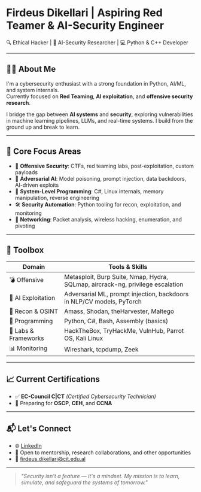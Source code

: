 # Firdeus Dikellari | Aspiring Red Teamer & AI-Security Engineer

🔍 Ethical Hacker | 🧠 AI-Security Researcher | 💻 Python & C++ Developer  

---

## 👨‍💻 About Me

I'm a cybersecurity enthusiast with a strong foundation in Python, AI/ML, and system internals.  
Currently focused on **Red Teaming**, **AI exploitation**, and **offensive security research**.

I bridge the gap between **AI systems** and **security**, exploring vulnerabilities in machine learning pipelines, LLMs, and real-time systems. I build from the ground up and break to learn.

---

## 🎯 Core Focus Areas

- 🔐 **Offensive Security**: CTFs, red teaming labs, post-exploitation, custom payloads  
- 🤖 **Adversarial AI**: Model poisoning, prompt injection, data backdoors, AI-driven exploits  
- 🔬 **System-Level Programming**: C#, Linux internals, memory manipulation, reverse engineering  
- 🛠️ **Security Automation**: Python tooling for recon, exploitation, and monitoring  
- 📡 **Networking**: Packet analysis, wireless hacking, enumeration, and pivoting

---

## 🧰 Toolbox

| Domain           | Tools & Skills                                                                 |
|------------------|---------------------------------------------------------------------------------|
| 💣 Offensive      | Metasploit, Burp Suite, Nmap, Hydra, SQLmap, aircrack-ng, privilege escalation |
| 🧠 AI Exploitation| Adversarial ML, prompt injection, backdoors in NLP/CV models, PyTorch          |
| 🔎 Recon & OSINT  | Amass, Shodan, theHarvester, Maltego                                           |
| 🔧 Programming    | Python, C#, Bash, Assembly (basics)                            |
| 🧪 Labs & Frameworks | HackTheBox, TryHackMe, VulnHub, Parrot OS, Kali Linux                         |
| 📊 Monitoring     | Wireshark, tcpdump, Zeek                                                       |

---

## 📈 Current Certifications

- ✅ **EC-Council C|CT** *(Certified Cybersecurity Technician)*
- 🧠 Preparing for **OSCP**, **CEH**, and **CCNA**

---

## 📬 Let's Connect

- 🌐 [LinkedIn](https://www.linkedin.com/firdeus-dikellari/)
- 💼 Open to mentorship, research collaborations, and other opportunities
- 📧 firdeus.dikellari@cit.edu.al

---

> _"Security isn't a feature — it's a mindset. My mission is to learn, simulate, and safeguard the systems of tomorrow."_
